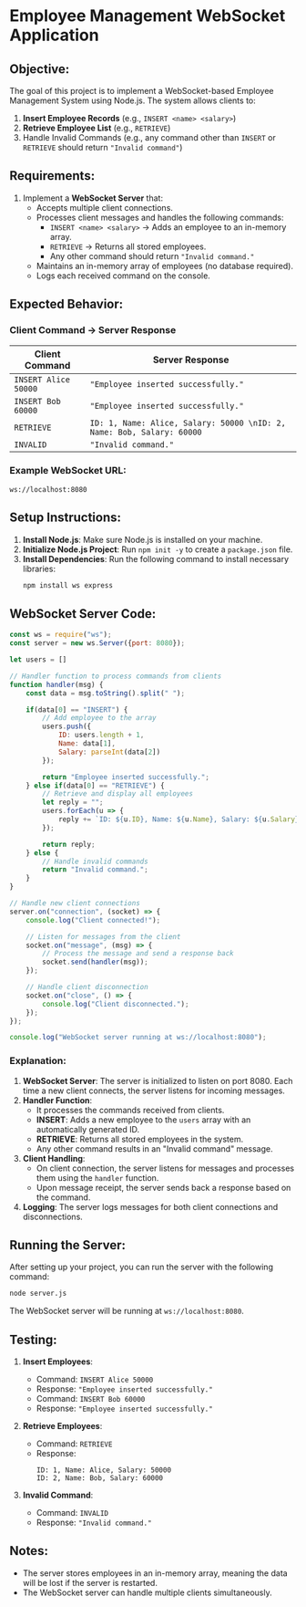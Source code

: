 # Employee Management WebSocket Application

## Objective:
The goal of this project is to implement a WebSocket-based Employee Management System using Node.js. The system allows clients to:

1. **Insert Employee Records** (e.g., `INSERT <name> <salary>`)
2. **Retrieve Employee List** (e.g., `RETRIEVE`)
3. Handle Invalid Commands (e.g., any command other than `INSERT` or `RETRIEVE` should return `"Invalid command"`)

## Requirements:
1. Implement a **WebSocket Server** that:
   - Accepts multiple client connections.
   - Processes client messages and handles the following commands:
     - `INSERT <name> <salary>` → Adds an employee to an in-memory array.
     - `RETRIEVE` → Returns all stored employees.
     - Any other command should return `"Invalid command."`
   - Maintains an in-memory array of employees (no database required).
   - Logs each received command on the console.

## Expected Behavior:
### Client Command → Server Response

| Client Command         | Server Response                                           |
|------------------------|-----------------------------------------------------------|
| `INSERT Alice 50000`    | `"Employee inserted successfully."`                       |
| `INSERT Bob 60000`      | `"Employee inserted successfully."`                       |
| `RETRIEVE`              | `ID: 1, Name: Alice, Salary: 50000 \nID: 2, Name: Bob, Salary: 60000` |
| `INVALID`               | `"Invalid command."`                                      |

### Example WebSocket URL:
```
ws://localhost:8080
```

## Setup Instructions:
1. **Install Node.js**: Make sure Node.js is installed on your machine.
2. **Initialize Node.js Project**: Run `npm init -y` to create a `package.json` file.
3. **Install Dependencies**: Run the following command to install necessary libraries:
   ```bash
   npm install ws express
   ```

## WebSocket Server Code:

```javascript
const ws = require("ws");
const server = new ws.Server({port: 8080});

let users = []

// Handler function to process commands from clients
function handler(msg) {
    const data = msg.toString().split(" ");

    if(data[0] == "INSERT") {
        // Add employee to the array
        users.push({
            ID: users.length + 1,
            Name: data[1],
            Salary: parseInt(data[2])
        });

        return "Employee inserted successfully.";
    } else if(data[0] == "RETRIEVE") {
        // Retrieve and display all employees
        let reply = "";
        users.forEach(u => {
            reply += `ID: ${u.ID}, Name: ${u.Name}, Salary: ${u.Salary}\n`;
        });

        return reply;
    } else {
        // Handle invalid commands
        return "Invalid command.";
    }
}

// Handle new client connections
server.on("connection", (socket) => {
    console.log("Client connected!");

    // Listen for messages from the client
    socket.on("message", (msg) => {
        // Process the message and send a response back
        socket.send(handler(msg));
    });

    // Handle client disconnection
    socket.on("close", () => {
        console.log("Client disconnected.");
    });
});

console.log("WebSocket server running at ws://localhost:8080");
```

### Explanation:
1. **WebSocket Server**: The server is initialized to listen on port 8080. Each time a new client connects, the server listens for incoming messages.
2. **Handler Function**:
   - It processes the commands received from clients.
   - **INSERT**: Adds a new employee to the `users` array with an automatically generated ID.
   - **RETRIEVE**: Returns all stored employees in the system.
   - Any other command results in an "Invalid command" message.
3. **Client Handling**:
   - On client connection, the server listens for messages and processes them using the `handler` function.
   - Upon message receipt, the server sends back a response based on the command.
4. **Logging**: The server logs messages for both client connections and disconnections.

## Running the Server:
After setting up your project, you can run the server with the following command:
```bash
node server.js
```

The WebSocket server will be running at `ws://localhost:8080`.

## Testing:

1. **Insert Employees**:
   - Command: `INSERT Alice 50000`
   - Response: `"Employee inserted successfully."`
   - Command: `INSERT Bob 60000`
   - Response: `"Employee inserted successfully."`

2. **Retrieve Employees**:
   - Command: `RETRIEVE`
   - Response: 
     ```
     ID: 1, Name: Alice, Salary: 50000
     ID: 2, Name: Bob, Salary: 60000
     ```

3. **Invalid Command**:
   - Command: `INVALID`
   - Response: `"Invalid command."`

## Notes:
- The server stores employees in an in-memory array, meaning the data will be lost if the server is restarted.
- The WebSocket server can handle multiple clients simultaneously.

